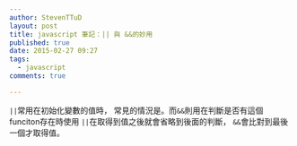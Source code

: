 ```yaml
---
author: StevenTTuD
layout: post
title: javascript 筆記：|| 與 &&的妙用
published: true
date: 2015-02-27 09:27
tags:
  - javascript
comments: true

---
```


`||`常用在初始化變數的值時，
常見的情況是。而`&&`則用在判斷是否有這個funciton存在時使用
`||`在取得到值之後就會省略到後面的判斷，
`&&`會比對到最後一個才取得值。
